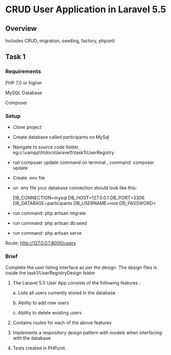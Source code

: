 # CRUD User Application in Laravel 5.5
## Overview

Includes CRUD, migration, seeding, factory, phpunit

## Task 1

### Requirements
PHP 7.0 or higher

MySQL Database

Composer

### Setup

-	Clone project
-	Create database called participants on MySql
-   Navigate to source code folder, eg:c:\xampp\htdocs\laravel5\task1\UserRegistry
-	run composer update command on terminal , command: composer update
-   Create .env file
-	on .env file your database connection should look like this:

    DB_CONNECTION=mysql
    DB_HOST=127.0.0.1
    DB_PORT=3306
    DB_DATABASE=participants
    DB_USERNAME=root
    DB_PASSWORD=

-	run command: php artisan migrate
-	run command: php artisan db:seed
-	run command: php artisan serve

Route: http://127.0.0.1:8000/users

### Brief
Complete the user listing interface as per the design. The design files is inside the task1/UserRegistryDesign folder

1. The Laravel 5.5 User App consists of the following features :
  
    a. Lists all users currently stored in the database
 
    b. Ability to add new users
  
    c. Ability to delete existing users
    
2. Contains routes for each of the above features
3. Implements a respository design pattern with models when interfacing with the database
4. Tests created in PHPunit.
